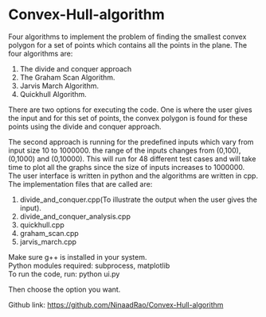 # Convex-Hull-algorithm
Four algorithms to implement the problem of finding the smallest convex polygon for a set of points which contains all the points in the plane.
The four algorithms are:
1. The divide and conquer approach
2. The Graham Scan Algorithm.
3. Jarvis March Algorithm.
4. Quickhull Algorithm.

There are two options for executing the code.
One is where the user gives the input and for this set of points, the convex polygon is found for these points using the divide and conquer approach.

The second approach is running for the predefined inputs which vary from input size 10 to 1000000. the range of the inputs 
changes from (0,100), (0,1000) and (0,10000). This will run for 48 different test cases and will take time to plot all the graphs since the size of inputs increases to 1000000.<br/>
The user interface is written in python and the algorithms are written in cpp.<br/>
The implementation files that are called are:
1. divide_and_conquer.cpp(To illustrate the output when the user gives the input).
2. divide_and_conquer_analysis.cpp
3. quickhull.cpp
4. graham_scan.cpp
5. jarvis_march.cpp


Make sure g++ is installed in your system.<br/>
Python modules required: subprocess, matplotlib<br/>
To run the code, run:
python ui.py

Then choose the option you want.

Github link: https://github.com/NinaadRao/Convex-Hull-algorithm
